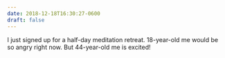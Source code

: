 ```yaml
---
date: 2018-12-18T16:30:27-0600
draft: false
---
```




I just signed up for a half-day meditation retreat. 18-year-old me would be so angry right now. But 44-year-old me is excited!



